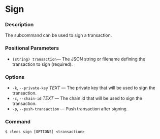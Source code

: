 # Sign

### Description
The subcommand can be used to sign a transaction.

### Positional Parameters
 * `(string) transaction`— The JSON string or filename defining the transaction to sign (required).

### Options
 * `-k`, `--private-key` *TEXT* — The private key that will be used to sign the transaction.
 * `-c`, `--chain-id` *TEXT* — The chain id that will be used to sign the transaction.
 * `-p`, `--push-transaction` — Push transaction after signing.

### Command
```
$ cleos sign [OPTIONS] <transaction>
```
